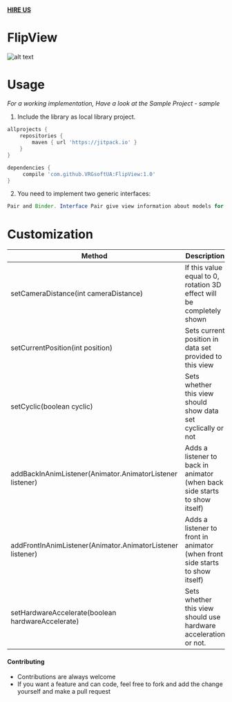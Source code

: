 #### [HIRE US](http://vrgsoft.net/)

# FlipView
![alt text](https://github.com/VRGsoftUA/FlipView/blob/master/ezgif.com-video-to-gif-2.gif "gif")

# Usage

*For a working implementation, Have a look at the Sample Project - sample*

1. Include the library as local library project.
```gradle
allprojects {
    repositories {
        maven { url 'https://jitpack.io' }
    }
}

dependencies {
     compile 'com.github.VRGsoftUA:FlipView:1.0'
}
```
2. You need to implement two generic interfaces:
```java
Pair and Binder. Interface Pair give view information about models for left and right parts of view. Binder - is a kind of Adapter which bind model to front view
```
# Customization
| Method  | Description |
| ------------- | ------------- |
| setCameraDistance(int cameraDistance)  | If this value equal to 0, rotation 3D effect will be completely shown  |
| setCurrentPosition(int position)   | Sets current position in data set provided to this view  |
| setCyclic(boolean cyclic)   | Sets whether this view should show data set cyclically or not  |
| addBackInAnimListener(Animator.AnimatorListener listener)  | Adds a listener to back in animator (when back side starts to show itself) |
| addFrontInAnimListener(Animator.AnimatorListener listener) | Adds a listener to front in animator (when front side starts to show itself) |
| setHardwareAccelerate(boolean hardwareAccelerate) | Sets whether this view should use hardware acceleration or not. |
#### Contributing
* Contributions are always welcome
* If you want a feature and can code, feel free to fork and add the change yourself and make a pull request
